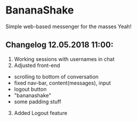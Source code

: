 # BananaShake

Simple web-based messenger for the masses
Yeah!
## Changelog 12.05.2018 11:00:
1. Working sessions with usernames in chat
2. Adjusted front-end
 * scrolling to bottom of conversation
 * fixed nav-bar, content(messages), input
 * logout button
 * "bananashake" 
 * some padding stuff
3. Added Logout feature
